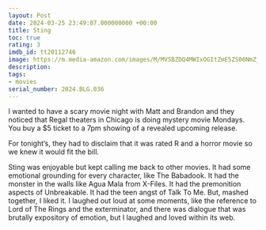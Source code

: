 ```yaml
---
layout: Post
date: 2024-03-25 23:49:07.000000000 +00:00
title: Sting
toc: true
rating: 3
imdb_id: tt20112746
image: https://m.media-amazon.com/images/M/MV5BZDQ4MWIxOGItZmE5ZS00NmZjLWFhZWMtMmM2NmZhNGQ0NjVmXkEyXkFqcGdeQXVyMTkxNjUyNQ@@._V1_SX300.jpg
description:
tags:
- movies
serial_number: 2024.BLG.036
---
```

I wanted to have a scary movie night with Matt and Brandon and they noticed that Regal theaters in Chicago is doing mystery movie Mondays\. You buy a $5 ticket to a 7pm showing of a revealed upcoming release\. 

For tonight’s, they had to disclaim that it was rated R and a horror movie so we knew it would fit the bill\. 

Sting was enjoyable but kept calling me back to other movies\. It had some emotional grounding for every character, like The Babadook\. It had the monster in the walls like Agua Mala from X\-Files\. It had the premonition aspects of Unbreakable\. It had the teen angst of Talk To Me\. But, mashed together, I liked it\. I laughed out loud at some moments, like the reference to Lord of The Rings and the exterminator, and there was dialogue that was brutally expository of emotion, but I laughed and loved within its web\.
